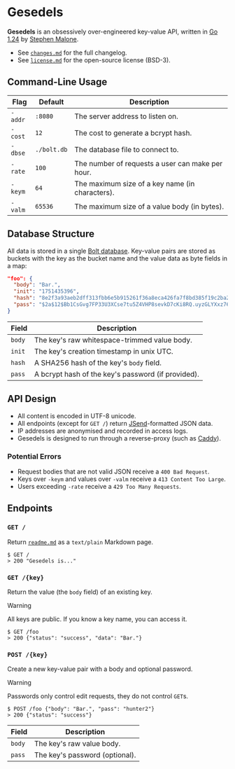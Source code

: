 # Gesedels

**Gesedels** is an obsessively over-engineered key-value API, written in [Go 1.24][go] by [Stephen Malone][sm].

- See [`changes.md`][ch] for the full changelog.
- See [`license.md`][li] for the open-source license (BSD-3).

## Command-Line Usage

Flag    | Default     | Description
------- | ----------- | -----------
`-addr` | `:8080`     | The server address to listen on.
`-cost` | `12`        | The cost to generate a bcrypt hash.
`-dbse` | `./bolt.db` | The database file to connect to.
`-rate` | `100`       | The number of requests a user can make per hour.
`-keym` | `64`        | The maximum size of a key name (in characters).
`-valm` | `65536`     | The maximum size of a value body (in bytes).

## Database Structure

All data is stored in a single [Bolt database][db]. Key-value pairs are stored as buckets with the key as the bucket name and the value data as byte fields in a map:

```json
"foo": {
  "body": "Bar.",
  "init": "1751435396",
  "hash": "8e2f3a93aeb2dff313fbb6e5b915261f36a8eca426fa7f8bd385f19c2ba287ae",
  "pass": "$2a$12$Bb1CsGvg7FP33U3XCse7tu5Z4VHP8sevkD7cKi8RQ.uyzGLYXxz76"
}
```

Field  | Description
------ | -----------
`body` | The key's raw whitespace-trimmed value body.
`init` | The key's creation timestamp in unix UTC.
`hash` | A SHA256 hash of the key's `body` field.
`pass` | A bcrypt hash of the key's password (if provided).

## API Design

- All content is encoded in UTF-8 unicode.
- All endpoints (except for `GET /`) return [JSend][js]-formatted JSON data.
- IP addresses are anonymised and recorded in access logs.
- Gesedels is designed to run through a reverse-proxy (such as [Caddy][ca]).

### Potential Errors

- Request bodies that are not valid JSON receive a `400 Bad Request`.
- Keys over `-keym` and values over `-valm` receive a `413 Content Too Large`.
- Users exceeding `-rate` receive a `429 Too Many Requests`.

## Endpoints

### `GET /`

Return [`readme.md`][rm] as a `text/plain` Markdown page.

```text
$ GET /
> 200 "Gesedels is..."
```

### `GET /{key}`

Return the value (the `body` field) of an existing key.

> [!WARNING]
> All keys are public. If you know a key name, you can access it.

```text
$ GET /foo
> 200 {"status": "success", "data": "Bar."}
```

### `POST /{key}`

Create a new key-value pair with a body and optional password.

> [!WARNING]
> Passwords only control edit requests, they do not control `GET`s.

```text
$ POST /foo {"body": "Bar.", "pass": "hunter2"}
> 200 {"status": "success"}
```

Field  | Description
------ | -----------
`body` | The key's raw value body.
`pass` | The key's password (optional).

[ca]: https://caddyserver.com
[ch]: https://github.com/gesedels/gesedels/blob/main/changes.md
[db]: https://github.com/etcd-io/bbolt
[js]: https://github.com/omniti-labs/jsend
[li]: https://github.com/gesedels/gesedels/blob/main/license.md
[go]: https://go.dev/doc/go1.24
[rm]: https://github.com/gesedels/gesedels/blob/main/readme.md
[sm]: https://github.com/gesedels
